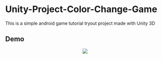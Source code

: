 # Unity-Project-Color-Change-Game
This is a simple android game tutorial tryout project made with Unity 3D

## Demo
<p align="center">
  <img src="Color_Change_Replica/Demo/color_change.gif"><br/>
</p>
